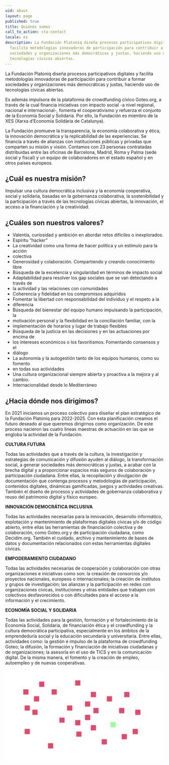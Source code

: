 ```yaml
---
uid: about
layout: page
published: true
title: Quiénes somos
call_to_action: cta-contact
locale: es
description: La Fundación Platoniq diseña procesos participativos digitales y
  facilita metodologías innovadoras de participación para contribuir a formar
  sociedades y organizaciones más democráticas y justas, haciendo uso de
  tecnologías cívicas abiertas.
---
```

La Fundación Platoniq diseña procesos participativos digitales y facilita metodologías innovadoras de participación para contribuir a formar sociedades y organizaciones más democráticas y justas, haciendo uso de tecnologías cívicas abiertas.

Es además impulsora de la plataforma de crowdfunding cívico Goteo.org, a través de la cual financia iniciativas con impacto social -a nivel regional, nacional e internacional-, fomenta el cooperativismo y refuerza el conjunto de la Economía Social y Solidaria. Por ello, la Fundación es miembro de la XES (Xarxa d’Economia Solidària de Catalunya).

La Fundación promueve la transparencia, la economía colaborativa y ética, la innovación democrática y la replicabilidad de las experiencias. Se financia a través de alianzas con instituciones públicas y privadas que comparten su misión y visión. Contamos con 23 personas contratadas distribuidas entre las oficinas de Barcelona, Madrid, Roma y Palma (sede social y fiscal) y un equipo de colaboradores en el estado español y en otros países europeos.

## ¿Cuál es nuestra misión?

Impulsar una cultura democrática inclusiva y la economía cooperativa, social y solidaria, basadas en la gobernanza colaborativa, la sostenibilidad y la participación a través de las tecnologías cívicas abiertas, la innovación, el acceso a la financiación y la creatividad.

## ¿Cuáles son nuestros valores?

* Valentía, curiosidad y ambición en abordar retos difíciles o inexplorados.
* Espíritu “hacker”
* La creatividad como una forma de hacer política y un estímulo para la acción
* colectiva
* Generosidad y colaboración. Compartiendo y creando conocimiento libre
* Búsqueda de la excelencia y singularidad en términos de impacto social
* Adaptabilidad para resolver los gap sociales que se van detectando a través de
* la actividad y las relaciones con comunidades
* Coherencia y fidelidad en los compromisos adquiridos
* Fomentar la libertad con responsabilidad del individuo y el respeto a la
* diferencia
* Búsqueda del bienestar del equipo humano impulsando la participación, la
* motivación personal y la flexibilidad en la conciliación familiar, con la
* implementación de horarios y lugar de trabajo flexibles
* Búsqueda de la justicia en las decisiones y en las actuaciones por encima de
* los intereses económicos o los favoritismos. Fomentando consensos y el
* diálogo
* La autonomía y la autogestión tanto de los equipos humanos, como su fomento
* en todas sus actividades
* Una cultura organizacional siempre abierta y proactiva a la mejora y al cambio.
* Internacionalidad desde lo Mediterráneo

## ¿Hacia dónde nos dirigimos?

En 2021 iniciamos un proceso colectivo para diseñar el plan estratégico de la Fundación Platoniq para 2022-2025. Con esta planificación creamos el futuro deseado al que queremos dirigirnos como organización. De este proceso nacieron las cuatro líneas maestras de actuación en las que se engloba la actividad de la Fundación.

**CULTURA FUTURA**

Todas las actividades que a través de la cultura, la investigación y estrategias de comunicación y difusión ayuden al diálogo, la transformación social, a generar sociedades más democráticas y justas, a acabar con la brecha digital y a proporcionar espacios más seguros de colaboración y participación ciudadana. Entre ellas, la recopilación y divulgación de documentación que contenga procesos y metodologías de participación, contenidos digitales, dinámicas gamificadas, juegos y actividades creativas. También el diseño de procesos y actividades de gobernanza colaborativa y reuso del patrimonio digital y físico europeo.

**INNOVACIÓN DEMOCRÁTICA INCLUSIVA**

Todas las actividades necesarias para la innovación, desarrollo informático, explotación y mantenimiento de plataformas digitales cívicas y/o de código abierto, entre ellas las herramientas de financiación colectiva y de colaboración, como Goteo.org y de participación ciudadana, como Decidim.org. También el cuidado, archivo y mantenimiento de bases de datos y documentación relacionados con estas herramientas digitales cívicas.

**EMPODERAMIENTO CIUDADANO**

Todas las actividades necesarias de cooperación y colaboración con otras organizaciones e iniciativas como son: la creación de consorcios y/o proyectos nacionales, europeos o internacionales; la creación de institutos y grupos de investigación; las alianzas y la participación en redes con organizaciones cívicas, instituciones y otras entidades que trabajen con colectivos desfavorecidos o con dificultades para el acceso a la información y el crecimiento.

**ECONOMÍA SOCIAL Y SOLIDARIA**

Todas las actividades para la gestión, formación y el fortalecimiento de la Economía Social, Solidaria, de financiación ética y el crowdfunding y la cultura democrática participativa, especialmente en los ámbitos de la emprendeduría social y la educación secundaria y universitaria. Entre ellas, actividades como: la gestión e impulso de la plataforma de crowdfunding Goteo; la difusión, la formación y financiación de iniciativas ciudadanas y de organizaciones; la asesoría en el uso de TICS y en la comunicación digital. De la misma manera, el fomento y la creación de empleo, autoempleo y de nuevas cooperativas.

![Platoniq logo](/media/altres_altres-68.png "Platoniq")